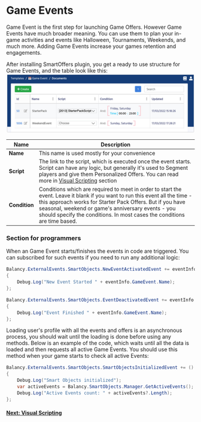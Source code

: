 # Game Events

Game Event is the first step for launching Game Offers. However Game Events have much broader meaning. You can use them to plan your in-game activities and events like Halloween, Tournaments, Weekends, and much more.
Adding Game Events increase your games retention and engagements.

After installing SmartOffers plugin, you get a ready to use structure for Game Events, and the table look like this:
![Screenshot](../img/smart_offers/table_game_events.jpg)

 Name              | Description
------------------|------
**Name**          | This name is used mostly for your convenience
**Script**        | The link to the script, which is executed once the event starts. Script can have any logic, but generally it's used to Segment players and give them Personalized Offers. You can read more in [Visual Scripting](/smart_offers/visual_scripting/basic) section
**Condition**     | Conditions which are required to meet in order to start the event. Leave it blank if you want to run this event all the time - this approach works for Starter Pack Offers. But if you have seasonal, weekend or game's anniversary events - you should specify the conditions. In most cases the conditions are time based. 


### Section for programmers

When an Game Event starts/finishes the events in code are triggered. You can subscribed for such events if you need to run any additional logic:  

```csharp fct_label="Unity"
Balancy.ExternalEvents.SmartObjects.NewEventActivatedEvent += eventInfo =>
{
    Debug.Log("New Event Started " + eventInfo.GameEvent.Name);
};
```

```csharp fct_label="Unity"
Balancy.ExternalEvents.SmartObjects.EventDeactivatedEvent += eventInfo =>
{
    Debug.Log("Event Finished " + eventInfo.GameEvent.Name);
};
```


Loading user's profile with all the events and offers is an asynchronous process, you should wait until the loading is done before using any methods. Below is an example of the code, which waits until all the data is loaded and then requests all active Game Events. You should use this method when your game starts to check all active Events: 

```csharp fct_label="Unity"
Balancy.ExternalEvents.SmartObjects.SmartObjectsInitializedEvent += () =>
{
    Debug.Log("Smart Objects initialized");
    var activeEvents = Balancy.SmartObjects.Manager.GetActiveEvents();
    Debug.Log("Active Events count: " + activeEvents?.Length);
};
```

#### [Next: Visual Scripting](/smart_offers/visual_scripting/basic)

